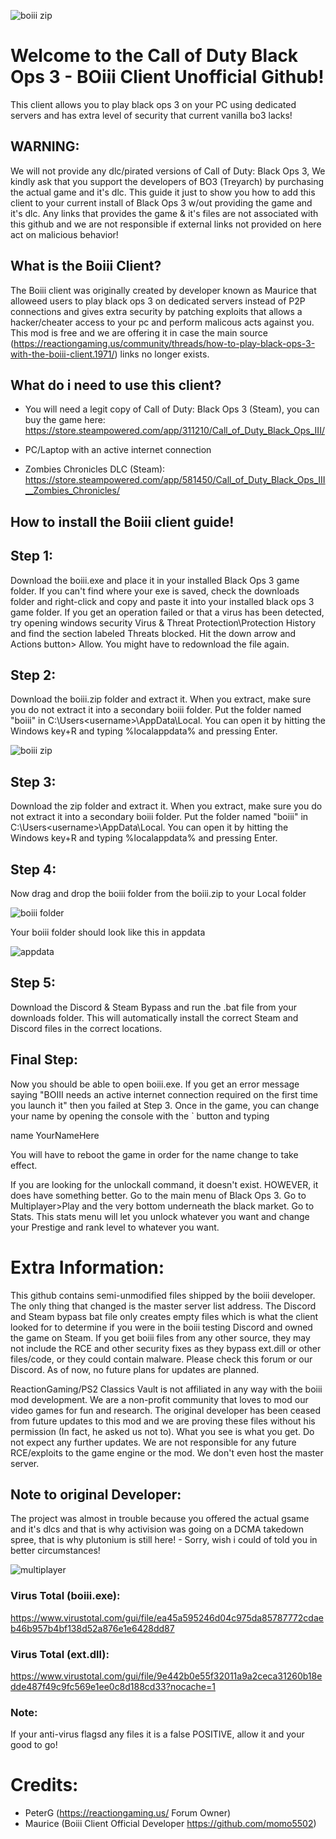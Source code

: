 ![boiii zip](https://dotesports-media.nyc3.cdn.digitaloceanspaces.com/wp-content/uploads/2018/08/11145253/33684bf4-18a1-49a8-ac2b-8be356801156.jpg)

# Welcome to the Call of Duty Black Ops 3 - BOiii Client Unofficial Github!
This client allows you to play black ops 3 on your PC using dedicated servers and has extra level of security that current vanilla bo3 lacks!

## WARNING:

We will not provide any dlc/pirated versions of Call of Duty: Black Ops 3, We kindly ask that you support the developers of BO3 (Treyarch) by purchasing the actual game and it's dlc. This guide it just to show you how to add this client to your current install of Black Ops 3 w/out providing the game and it's dlc. Any links that provides the game & it's files are not associated with this github and we are not responsible if external links not provided on here act on malicious behavior!

## What is the Boiii Client?

The Boiii client was originally created by developer known as Maurice that alloweed users to play black ops 3 on dedicated servers instead of P2P connections and gives extra security by patching exploits that allows a hacker/cheater access to your pc and perform malicous acts against you. This mod is free and we are offering it in case the main source (https://reactiongaming.us/community/threads/how-to-play-black-ops-3-with-the-boiii-client.1971/) links no longer exists.

## What do i need to use this client?

- You will need a legit copy of Call of Duty: Black Ops 3 (Steam), you can buy the game here: https://store.steampowered.com/app/311210/Call_of_Duty_Black_Ops_III/

- PC/Laptop with an active internet connection

-  Zombies Chronicles DLC (Steam): https://store.steampowered.com/app/581450/Call_of_Duty_Black_Ops_III__Zombies_Chronicles/

## How to install the Boiii client guide!

## Step 1: ##

Download the boiii.exe and place it in your installed Black Ops 3 game folder. If you can't find where your exe is saved, check the downloads folder and right-click and copy and paste it into your installed black ops 3 game folder. If you get an operation failed or that a virus has been detected, try opening windows security Virus & Threat Protection\Protection History and find the section labeled Threats blocked. Hit the down arrow and Actions button> Allow. You might have to redownload the file again.


## Step 2: ##

Download the boiii.zip folder and extract it. When you extract, make sure you do not extract it into a secondary boiii folder. Put the folder named "boiii" in C:\Users\<username>\AppData\Local\. You can open it by hitting the Windows key+R and typing %localappdata% and pressing Enter.


![boiii zip](https://reactiongaming.us/community/attachments/1687576026676-png.1134/)


## Step 3: ##

Download the zip folder and extract it. When you extract, make sure you do not extract it into a secondary boiii folder. Put the folder named "boiii" in C:\Users\<username>\AppData\Local\. You can open it by hitting the Windows key+R and typing %localappdata% and pressing Enter.


## Step 4: ##

Now drag and drop the boiii folder from the boiii.zip to your Local folder


![boiii folder](https://reactiongaming.us/community/attachments/1687575899908-png.1132/)



Your boiii folder should look like this in appdata

![appdata](https://reactiongaming.us/community/attachments/1687630604369-png.1136/)


## Step 5: ##

Download the Discord & Steam Bypass and run the .bat file from your downloads folder. This will automatically install the correct Steam and Discord files in the correct locations.


## Final Step: ##

Now you should be able to open boiii.exe. If you get an error message saying "BOIII needs an active internet connection required on the first time you launch it" then you failed at Step 3. Once in the game, you can change your name by opening the console with the ` button and typing

name YourNameHere

You will have to reboot the game in order for the name change to take effect.


If you are looking for the unlockall command, it doesn't exist. HOWEVER, it does have something better. Go to the main menu of Black Ops 3. Go to Multiplayer>Play and the very bottom underneath the black market. Go to Stats. This stats menu will let you unlock whatever you want and change your Prestige and rank level to whatever you want.

# Extra Information:

This github contains semi-unmodified files shipped by the boiii developer. The only thing that changed is the master server list address. The Discord and Steam bypass bat file only creates empty files which is what the client looked for to determine if you were in the boiii testing Discord and owned the game on Steam. If you get boiii files from any other source, they may not include the RCE and other security fixes as they bypass ext.dill or other files/code, or they could contain malware. Please check this forum or our Discord. As of now, no future plans for updates are planned.

ReactionGaming/PS2 Classics Vault is not affiliated in any way with the boiii mod development. We are a non-profit community that loves to mod our video games for fun and research. The original developer has been ceased from future updates to this mod and we are proving these files without his permission (In fact, he asked us not to). What you see is what you get. Do not expect any further updates. We are not responsible for any future RCE/exploits to the game engine or the mod. We don't even host the master server.

## Note to original Developer:

The project was almost in trouble because you offered the actual gsame and it's dlcs and that is why activision was going on a DCMA takedown spree, that is why plutonium is still here! - Sorry, wish i could of told you in better circumstances!


![multiplayer](https://reactiongaming.us/community/attachments/1687580047181-png.1141/)

### Virus Total (boiii.exe):
https://www.virustotal.com/gui/file/ea45a595246d04c975da85787772cdaeb46b957b4bf138d52a876e1e6428dd87

### Virus Total (ext.dll):
https://www.virustotal.com/gui/file/9e442b0e55f32011a9a2ceca31260b18edde487f49c9fc569e1ee0c8d188cd33?nocache=1

### Note:
If your anti-virus flagsd any files it is a false POSITIVE, allow it and your good to go!

# Credits:

- PeterG (https://reactiongaming.us/ Forum Owner)
- Maurice (Boiii Client Official Developer https://github.com/momo5502)
